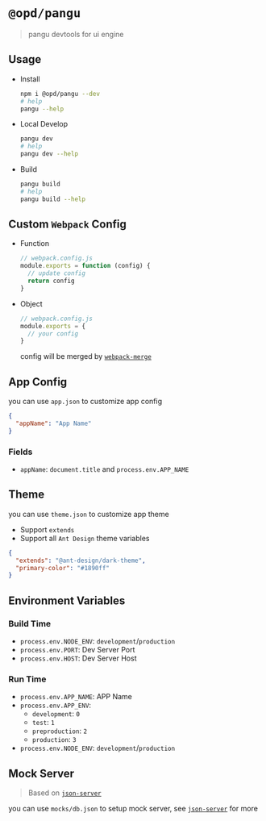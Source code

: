 # `@opd/pangu`

> pangu devtools for ui engine

## Usage

- Install

  ```bash
  npm i @opd/pangu --dev
  # help
  pangu --help
  ```

- Local Develop

  ```bash
  pangu dev
  # help
  pangu dev --help
  ```

- Build

  ```bash
  pangu build
  # help
  pangu build --help
  ```

## Custom `Webpack` Config

- Function

  ```js
  // webpack.config.js
  module.exports = function (config) {
    // update config
    return config
  }
  ```

- Object

  ```js
  // webpack.config.js
  module.exports = {
    // your config
  }
  ```

  config will be merged by [`webpack-merge`](https://github.com/survivejs/webpack-merge)

## App Config

you can use `app.json` to customize app config

```json
{
  "appName": "App Name"
}
```

### Fields

- `appName`: `document.title` and `process.env.APP_NAME`

## Theme

you can use `theme.json` to customize app theme

- Support `extends`
- Support all `Ant Design` theme variables

```json
{
  "extends": "@ant-design/dark-theme",
  "primary-color": "#1890ff"
}
```

## Environment Variables

### Build Time

- `process.env.NODE_ENV`: `development`/`production`
- `process.env.PORT`: Dev Server Port
- `process.env.HOST`: Dev Server Host

### Run Time

- `process.env.APP_NAME`: APP Name
- `process.env.APP_ENV`:
  - `development`: `0`
  - `test`: `1`
  - `preproduction`: `2`
  - `production`: `3`
- `process.env.NODE_ENV`: `development`/`production`

## Mock Server

> Based on [`json-server`](https://github.com/typicode/json-server)

you can use `mocks/db.json` to setup mock server, see [`json-server`](https://github.com/typicode/json-server) for more
